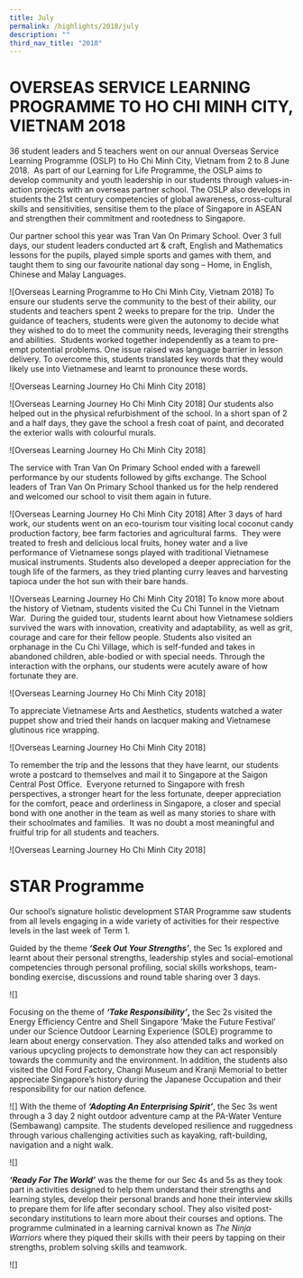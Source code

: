 ```yaml
---
title: July
permalink: /highlights/2018/july
description: ""
third_nav_title: "2018"
---
```

# OVERSEAS SERVICE LEARNING PROGRAMME TO HO CHI MINH CITY, VIETNAM 2018
36 student leaders and 5 teachers went on our annual Overseas Service Learning Programme (OSLP) to Ho Chi Minh City, Vietnam from 2 to 8 June 2018.  As part of our Learning for Life Programme, the OSLP aims to develop community and youth leadership in our students through values-in-action projects with an overseas partner school. The OSLP also develops in students the 21st century competencies of global awareness, cross-cultural skills and sensitivities, sensitise them to the place of Singapore in ASEAN and strengthen their commitment and rootedness to Singapore.

Our partner school this year was Tran Van On Primary School. Over 3 full days, our student leaders conducted art & craft, English and Mathematics lessons for the pupils, played simple sports and games with them, and taught them to sing our favourite national day song – Home, in English, Chinese and Malay Languages.

![Overseas Learning Programme to Ho Chi Minh City, Vietnam 2018]
To ensure our students serve the community to the best of their ability, our students and teachers spent 2 weeks to prepare for the trip.  Under the guidance of teachers, students were given the autonomy to decide what they wished to do to meet the community needs, leveraging their strengths and abilities.  Students worked together independently as a team to pre-empt potential problems. One issue raised was language barrier in lesson delivery. To overcome this, students translated key words that they would likely use into Vietnamese and learnt to pronounce these words.

![Overseas Learning Journey Ho Chi Minh City 2018]

![Overseas Learning Journey Ho Chi Minh City 2018]
Our students also helped out in the physical refurbishment of the school. In a short span of 2 and a half days, they gave the school a fresh coat of paint, and decorated the exterior walls with colourful murals.

![Overseas Learning Journey Ho Chi Minh City 2018]

The service with Tran Van On Primary School ended with a farewell performance by our students followed by gifts exchange. The School leaders of Tran Van On Primary School thanked us for the help rendered and welcomed our school to visit them again in future.

![Overseas Learning Journey Ho Chi Minh City 2018]
After 3 days of hard work, our students went on an eco-tourism tour visiting local coconut candy production factory, bee farm factories and agricultural farms.  They were treated to fresh and delicious local fruits, honey water and a live performance of Vietnamese songs played with traditional Vietnamese musical instruments. Students also developed a deeper appreciation for the tough life of the farmers, as they tried planting curry leaves and harvesting tapioca under the hot sun with their bare hands.

![Overseas Learning Journey Ho Chi Minh City 2018]
To know more about the history of Vietnam, students visited the Cu Chi Tunnel in the Vietnam War.  During the guided tour, students learnt about how Vietnamese soldiers survived the wars with innovation, creativity and adaptability, as well as grit, courage and care for their fellow people. Students also visited an orphanage in the Cu Chi Village, which is self-funded and takes in abandoned children, able-bodied or with special needs. Through the interaction with the orphans, our students were acutely aware of how fortunate they are.

![Overseas Learning Journey Ho Chi Minh City 2018]

To appreciate Vietnamese Arts and Aesthetics, students watched a water puppet show and tried their hands on lacquer making and Vietnamese glutinous rice wrapping.

![Overseas Learning Journey Ho Chi Minh City 2018]

To remember the trip and the lessons that they have learnt, our students wrote a postcard to themselves and mail it to Singapore at the Saigon Central Post Office.  Everyone returned to Singapore with fresh perspectives, a stronger heart for the less fortunate, deeper appreciation for the comfort, peace and orderliness in Singapore, a closer and special bond with one another in the team as well as many stories to share with their schoolmates and families.  It was no doubt a most meaningful and fruitful trip for all students and teachers.

![Overseas Learning Journey Ho Chi Minh City 2018]

# STAR Programme

Our school’s signature holistic development STAR Programme saw students from all levels engaging in a wide variety of activities for their respective levels in the last week of Term 1.

Guided by the theme **_‘Seek Out Your Strengths’_**, the Sec 1s explored and learnt about their personal strengths, leadership styles and social-emotional competencies through personal profiling, social skills workshops, team-bonding exercise, discussions and round table sharing over 3 days.

![]

Focusing on the theme of **_‘Take Responsibility’_,** the Sec 2s visited the Energy Efficiency Centre and Shell Singapore ‘Make the Future Festival’ under our Science Outdoor Learning Experience (SOLE) programme to learn about energy conservation. They also attended talks and worked on various upcycling projects to demonstrate how they can act responsibly towards the community and the environment. In addition, the students also visited the Old Ford Factory, Changi Museum and Kranji Memorial to better appreciate Singapore’s history during the Japanese Occupation and their responsibility for our nation defence.

![]
With the theme of **_‘Adopting An Enterprising Spirit’_**, the Sec 3s went through a 3 day 2 night outdoor adventure camp at the PA-Water Venture (Sembawang) campsite. The students developed resilience and ruggedness through various challenging activities such as kayaking, raft-building, navigation and a night walk.

![]

**_‘Ready For The World’_** was the theme for our Sec 4s and 5s as they took part in activities designed to help them understand their strengths and learning styles, develop their personal brands and hone their interview skills to prepare them for life after secondary school. They also visited post-secondary institutions to learn more about their courses and options. The programme culminated in a learning carnival known as _The Ninja Warriors_ where they piqued their skills with their peers by tapping on their strengths, problem solving skills and teamwork.

![]



